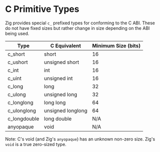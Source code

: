 # C Primitive Types

Zig provides special `c_` prefixed types for conforming to the C ABI. These do
not have fixed sizes but rather change in size depending on the ABI being used.

| Type         | C Equivalent      | Minimum Size (bits) |
| ------------ | ----------------- | ------------------- |
| c_short      | short             | 16                  |
| c_ushort     | unsigned short    | 16                  |
| c_int        | int               | 16                  |
| c_uint       | unsigned int      | 16                  |
| c_long       | long              | 32                  |
| c_ulong      | unsigned long     | 32                  |
| c_longlong   | long long         | 64                  |
| c_ulonglong  | unsigned longlong | 64                  |
| c_longdouble | long double       | N/A                 |
| anyopaque    | void              | N/A                 |

Note: C's void (and Zig's `anyopaque`) has an unknown non-zero size. Zig's
`void` is a true zero-sized type.
